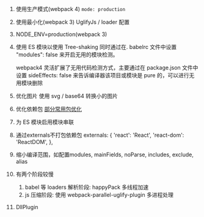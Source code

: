 1. 使用生产模式(webpack 4)
  `mode: production`
2. 使用最小化(webpack 3)
  UglifyJs / loader 配置
3. NODE_ENV=production(webpack 3)
4. 使用 ES 模块以使用 Tree-shaking
   同时通过在. babelrc 文件中设置 "modules": false 来开启无用的模块检测。

   webpack4 灵活扩展了无用代码检测方式，主要通过在 package.json 文件中设置 sideEffects: false 来告诉编译器该项目或模块是 pure 的，可以进行无用模块删除

5. 优化图片
  使用 svg / base64 转换小的图片
6. 优化依赖包
  [部分常用包优化](https://github.com/GoogleChromeLabs/webpack-libs-optimizations)
7. 为 ES 模块启用模块串联
8. 通过externals不打包依赖包
  externals: {
    'react': 'React',
    'react-dom': 'ReactDOM',
  },
9. 缩小编译范围，如配置modules, mainFields, noParse, includes, exclude, alias
10. 有两个阶段较慢
    1. babel 等 loaders 解析阶段: happyPack 多线程加速
    2. js 压缩阶段: 使用  webpack-parallel-uglify-plugin 多进程处理
11. DllPlugin